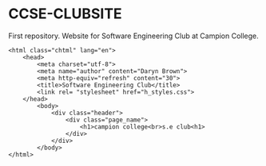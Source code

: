 # CCSE-CLUBSITE
First repository. Website for Software Engineering Club at Campion College.

<!doctype html>
	<html class="chtml" lang="en">
		<head>
			<meta charset="utf-8">
			<meta name="author" content="Daryn Brown">
			<meta http-equiv="refresh" content="30">
			<title>Software Engineering Club</title>
			<link rel= "stylesheet" href="h_styles.css">
		</head>
			<body>
				<div class="header">
					<div class="page_name">
						<h1>campion college<br>s.e club<h1>
					</div>
				</div>
			</body>
	</html>